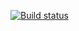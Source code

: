[![Build status](https://ci.appveyor.com/api/projects/status/kk27gt9tup9lwqor/branch/main?svg=true)](https://ci.appveyor.com/project/KatyaQA91/web-interface-testing/branch/main)
